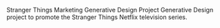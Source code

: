 Stranger Things Marketing Generative Design Project
Generative Design project to promote the Stranger Things Netflix television series.
